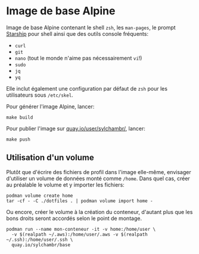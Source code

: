 # Image de base Alpine

Image de base Alpine contenant le shell `zsh`, les `man-pages`, le prompt [Starship](https://starship.rs) pour shell ainsi que des outils console fréquents:

* `curl`
* `git`
* `nano` (tout le monde n'aime pas nécessairement `vi`!)
* `sudo`
* `jq`
* `yq`

Elle inclut également une configuration par défaut de `zsh` pour les utilisateurs sous `/etc/skel`.

Pour générer l'image Alpine, lancer:

```shell
make build
```

Pour publier l'image sur [quay.io/user/sylchambr/](https://quay.io/user/sylchambr/), lancer:

```shell
make push
```

## Utilisation d'un volume

Plutôt que d'écrire des fichiers de profil dans l'image elle-même, envisager d'utiliser un volume de données monté comme `/home`. Dans quel cas, créer au préalable le volume et y importer les fichiers:

```shell
podman volume create home
tar -cf - -C ./dotfiles . | podman volume import home -

```

Ou encore, créer le volume à la création du conteneur, d'autant plus que les bons droits seront accordés selon le point de montage.

```shell
podman run --name mon-conteneur -it -v home:/home/user \
  -v $(realpath ~/.aws):/home/user/.aws -v $(realpath ~/.ssh):/home/user/.ssh \
  quay.io/sylchambr/base
```
